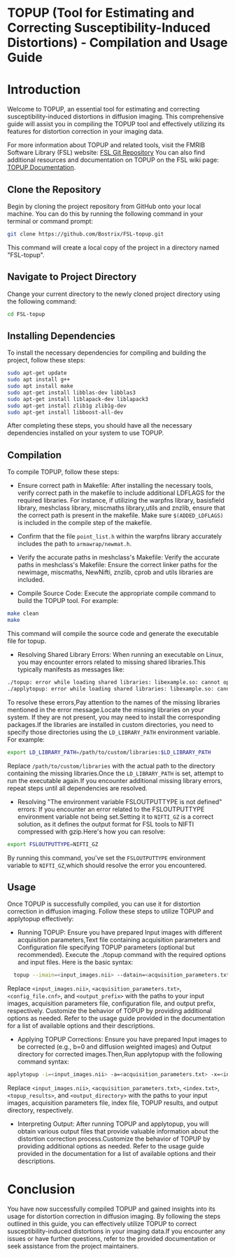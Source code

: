 # TOPUP (Tool for Estimating and Correcting Susceptibility-Induced Distortions) - Compilation and Usage Guide

# Introduction
Welcome to TOPUP, an essential tool for estimating and correcting susceptibility-induced distortions in diffusion imaging. This comprehensive guide will assist you in compiling the TOPUP tool and effectively utilizing its features for distortion correction in your imaging data.


For more information about TOPUP and related tools, visit the FMRIB Software Library (FSL) website: [FSL Git Repository](https://git.fmrib.ox.ac.uk/fsl)
You can also find additional resources and documentation on TOPUP on the FSL wiki page: [TOPUP Documentation](https://fsl.fmrib.ox.ac.uk/fsl/fslwiki/topup).

## Clone the Repository
Begin by cloning the project repository from GitHub onto your local machine. You can do this by running the following command in your terminal or command prompt:
```bash
git clone https://github.com/Bostrix/FSL-topup.git
```
This command will create a local copy of the project in a directory named "FSL-topup".

## Navigate to Project Directory
Change your current directory to the newly cloned project directory using the following command:
```bash
cd FSL-topup
```
## Installing Dependencies
To install the necessary dependencies for compiling and building the project, follow these steps:
```bash
sudo apt-get update
sudo apt install g++
sudo apt install make
sudo apt-get install libblas-dev libblas3
sudo apt-get install liblapack-dev liblapack3
sudo apt-get install zlib1g zlib1g-dev
sudo apt-get install libboost-all-dev
```
After completing these steps, you should have all the necessary dependencies installed on your system to use TOPUP.

## Compilation
To compile TOPUP, follow these steps:

- Ensure correct path in Makefile:
 After installing the necessary tools, verify correct path in the makefile to include additional LDFLAGS for the required libraries. For instance, if utilizing the warpfns library, basisfield library, meshclass library, miscmaths library,utils and znzlib, ensure that the correct path is present in the makefile.
Make sure `$(ADDED_LDFLAGS)` is included in the compile step of the makefile.

- Confirm that the file `point_list.h` within the warpfns library accurately includes the path to `armawrap/newmat.h`.
  
- Verify the accurate paths in meshclass's Makefile:
Verify the accurate paths in meshclass's Makefile: Ensure the correct linker paths for the newimage, miscmaths, NewNifti, znzlib, cprob and utils libraries are included.

- Compile Source Code:
Execute the appropriate compile command to build the TOPUP tool. For example:
```bash
make clean
make
```
This command will compile the source code and generate the executable file for topup.

- Resolving Shared Library Errors:
When running an executable on Linux, you may encounter errors related to missing shared libraries.This typically manifests as messages like:
```bash
./topup: error while loading shared libraries: libexample.so: cannot open shared object file:No such file or directory
./applytopup: error while loading shared libraries: libexample.so: cannot open shared object file:No such file or directory
```
To resolve these errors,Pay attention to the names of the missing libraries mentioned in the error message.Locate the missing libraries on your system. If they are not present, you may need to install the corresponding packages.If the libraries are installed in custom directories, you need to specify those directories using the `LD_LIBRARY_PATH` environment variable. For example:
```bash
export LD_LIBRARY_PATH=/path/to/custom/libraries:$LD_LIBRARY_PATH
```
Replace `/path/to/custom/libraries` with the actual path to the directory containing the missing libraries.Once the `LD_LIBRARY_PATH` is set, attempt to run the executable again.If you encounter additional missing library errors, repeat steps until all dependencies are resolved.

- Resolving "The environment variable FSLOUTPUTTYPE is not defined" errors:
If you encounter an error related to the FSLOUTPUTTYPE environment variable not being set.Setting it to `NIFTI_GZ` is a correct solution, as it defines the output format for FSL tools to NIFTI compressed with gzip.Here's how you can resolve:
```bash
export FSLOUTPUTTYPE=NIFTI_GZ
```
By running this command, you've set the `FSLOUTPUTTYPE` environment variable to `NIFTI_GZ`,which should resolve the error you encountered.

## Usage
Once TOPUP is successfully compiled, you can use it for distortion correction in diffusion imaging. Follow these steps to utilize TOPUP and applytopup effectively:
- Running TOPUP:
  Ensure you have prepared Input images with different acquisition parameters,Text file containing acquisition parameters and Configuration file specifying TOPUP parameters (optional but recommended).
  Execute the ./topup command with the required options and input files. Here is the basic syntax:
```bash
  topup --imain=<input_images.nii> --datain=<acquisition_parameters.txt> --config=<config_file.cnf> --out=<output_prefix>
```
  Replace `<input_images.nii>`, `<acquisition_parameters.txt>`, `<config_file.cnf>`, and `<output_prefix>` with the paths to your input images, acquisition parameters file, configuration file, and output prefix, respectively.
Customize the behavior of TOPUP by providing additional options as needed. Refer to the usage guide provided in the documentation for a list of available options and their descriptions.

- Applying TOPUP Corrections:
Ensure you have prepared Input images to be corrected (e.g., b=0 and diffusion weighted images) and Output directory for corrected images.Then,Run applytopup with the following command syntax:
```bash
applytopup -i=<input_images.nii> -a=<acquisition_parameters.txt> -x=<index.txt> -t=<topup_results> -o=<output_directory>
```
Replace `<input_images.nii>`, `<acquisition_parameters.txt>`, `<index.txt>`, `<topup_results>`, and `<output_directory>` with the paths to your input images, acquisition parameters file, index file, TOPUP results, and output directory, respectively.

- Interpreting Output:
After running TOPUP and applytopup, you will obtain various output files that provide valuable information about the distortion correction process.Customize the behavior of TOPUP by providing additional options as needed. Refer to the usage guide provided in the documentation for a list of available options and their descriptions.

# Conclusion
 You have now successfully compiled TOPUP and gained insights into its usage for distortion correction in diffusion imaging. By following the steps outlined in this guide, you can effectively utilize TOPUP to correct susceptibility-induced distortions in your imaging data.If you encounter any issues or have further questions, refer to the provided documentation or seek assistance from the project maintainers.
